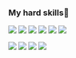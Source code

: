 ### My hard skills💪
<img src="https://img.shields.io/badge/Python3-blue?style=for-the-badge&logo=Python&logoColor=yellow"/> <img src="https://img.shields.io/badge/Django-green?style=for-the-badge&logo=Django&logoColor=white"/>
<img src="https://img.shields.io/badge/Django Rest-red?style=for-the-badge"/>
<img src="https://img.shields.io/badge/SQL-grey?style=for-the-badge&logo=SQL&logoColor=white"/>
<img src="https://img.shields.io/badge/MySql-white?style=for-the-badge&logo=MySql&logoColor=orange"/>
<img src="https://img.shields.io/badge/PostgreSql-white?style=for-the-badge&logo=PostgreSql&logoColor=blue"/>

<img src="https://img.shields.io/badge/Linux-black?style=for-the-badge&logo=Linux&logoColor=white"/> <img src="https://img.shields.io/badge/Git-orange?style=for-the-badge&logo=Git&logoColor=white"/> <img src="https://img.shields.io/badge/Pycharm-black?style=for-the-badge&logo=Pycharm&logoColor=green"/> <img src="https://img.shields.io/badge/Sublime-black?style=for-the-badge&logo=Sublime Text&logoColor=orange"/>
